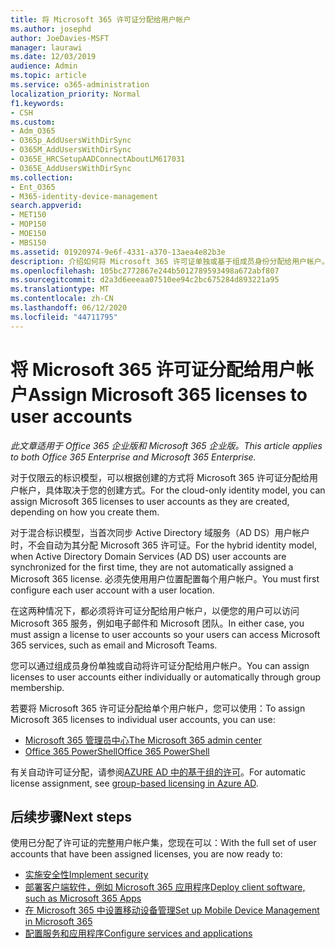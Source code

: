 ```yaml
---
title: 将 Microsoft 365 许可证分配给用户帐户
ms.author: josephd
author: JoeDavies-MSFT
manager: laurawi
ms.date: 12/03/2019
audience: Admin
ms.topic: article
ms.service: o365-administration
localization_priority: Normal
f1.keywords:
- CSH
ms.custom:
- Adm_O365
- O365p_AddUsersWithDirSync
- O365M_AddUsersWithDirSync
- O365E_HRCSetupAADConnectAboutLM617031
- O365E_AddUsersWithDirSync
ms.collection:
- Ent_O365
- M365-identity-device-management
search.appverid:
- MET150
- MOP150
- MOE150
- MBS150
ms.assetid: 01920974-9e6f-4331-a370-13aea4e82b3e
description: 介绍如何将 Microsoft 365 许可证单独或基于组成员身份分配给用户帐户。
ms.openlocfilehash: 105bc2772867e244b5012789593498a672abf807
ms.sourcegitcommit: d2a3d6eeeaa07510ee94c2bc675284d893221a95
ms.translationtype: MT
ms.contentlocale: zh-CN
ms.lasthandoff: 06/12/2020
ms.locfileid: "44711795"
---
```

# <a name="assign-microsoft-365-licenses-to-user-accounts"></a><span data-ttu-id="23b2b-103">将 Microsoft 365 许可证分配给用户帐户</span><span class="sxs-lookup"><span data-stu-id="23b2b-103">Assign Microsoft 365 licenses to user accounts</span></span>

<span data-ttu-id="23b2b-104">*此文章适用于 Office 365 企业版和 Microsoft 365 企业版。*</span><span class="sxs-lookup"><span data-stu-id="23b2b-104">*This article applies to both Office 365 Enterprise and Microsoft 365 Enterprise.*</span></span>

<span data-ttu-id="23b2b-105">对于仅限云的标识模型，可以根据创建的方式将 Microsoft 365 许可证分配给用户帐户，具体取决于您的创建方式。</span><span class="sxs-lookup"><span data-stu-id="23b2b-105">For the cloud-only identity model, you can assign Microsoft 365 licenses to user accounts as they are created, depending on how you create them.</span></span>

<span data-ttu-id="23b2b-106">对于混合标识模型，当首次同步 Active Directory 域服务（AD DS）用户帐户时，不会自动为其分配 Microsoft 365 许可证。</span><span class="sxs-lookup"><span data-stu-id="23b2b-106">For the hybrid identity model, when Active Directory Domain Services (AD DS) user accounts are synchronized for the first time, they are not automatically assigned a Microsoft 365 license.</span></span> <span data-ttu-id="23b2b-107">必须先使用用户位置配置每个用户帐户。</span><span class="sxs-lookup"><span data-stu-id="23b2b-107">You must first configure each user account with a user location.</span></span>

<span data-ttu-id="23b2b-108">在这两种情况下，都必须将许可证分配给用户帐户，以便您的用户可以访问 Microsoft 365 服务，例如电子邮件和 Microsoft 团队。</span><span class="sxs-lookup"><span data-stu-id="23b2b-108">In either case, you must assign a license to user accounts so your users can access Microsoft 365 services, such as email and Microsoft Teams.</span></span>

<span data-ttu-id="23b2b-109">您可以通过组成员身份单独或自动将许可证分配给用户帐户。</span><span class="sxs-lookup"><span data-stu-id="23b2b-109">You can assign licenses to user accounts either individually or automatically through group membership.</span></span>

<span data-ttu-id="23b2b-110">若要将 Microsoft 365 许可证分配给单个用户帐户，您可以使用：</span><span class="sxs-lookup"><span data-stu-id="23b2b-110">To assign Microsoft 365 licenses to individual user accounts, you can use:</span></span>

- [<span data-ttu-id="23b2b-111">Microsoft 365 管理员中心</span><span class="sxs-lookup"><span data-stu-id="23b2b-111">The Microsoft 365 admin center</span></span>](https://docs.microsoft.com/office365/admin/subscriptions-and-billing/assign-licenses-to-users)
- [<span data-ttu-id="23b2b-112">Office 365 PowerShell</span><span class="sxs-lookup"><span data-stu-id="23b2b-112">Office 365 PowerShell</span></span>](https://docs.microsoft.com/office365/enterprise/powershell/assign-licenses-to-user-accounts-with-office-365-powershell)

<span data-ttu-id="23b2b-113">有关自动许可证分配，请参阅[AZURE AD 中的基于组的许可](https://docs.microsoft.com/azure/active-directory/fundamentals/active-directory-licensing-whatis-azure-portal)。</span><span class="sxs-lookup"><span data-stu-id="23b2b-113">For automatic license assignment, see [group-based licensing in Azure AD](https://docs.microsoft.com/azure/active-directory/fundamentals/active-directory-licensing-whatis-azure-portal).</span></span>

## <a name="next-steps"></a><span data-ttu-id="23b2b-114">后续步骤</span><span class="sxs-lookup"><span data-stu-id="23b2b-114">Next steps</span></span>

<span data-ttu-id="23b2b-115">使用已分配了许可证的完整用户帐户集，您现在可以：</span><span class="sxs-lookup"><span data-stu-id="23b2b-115">With the full set of user accounts that have been assigned licenses, you are now ready to:</span></span>

- [<span data-ttu-id="23b2b-116">实施安全性</span><span class="sxs-lookup"><span data-stu-id="23b2b-116">Implement security</span></span>](https://docs.microsoft.com/microsoft-365/security/office-365-security/security-roadmap)
- [<span data-ttu-id="23b2b-117">部署客户端软件，例如 Microsoft 365 应用程序</span><span class="sxs-lookup"><span data-stu-id="23b2b-117">Deploy client software, such as Microsoft 365 Apps</span></span>](https://docs.microsoft.com/DeployOffice/deployment-guide-microsoft-365-apps)
- [<span data-ttu-id="23b2b-118">在 Microsoft 365 中设置移动设备管理</span><span class="sxs-lookup"><span data-stu-id="23b2b-118">Set up Mobile Device Management in Microsoft 365</span></span>](https://support.office.com/article/set-up-mobile-device-management-mdm-in-office-365-dd892318-bc44-4eb1-af00-9db5430be3cd)
- [<span data-ttu-id="23b2b-119">配置服务和应用程序</span><span class="sxs-lookup"><span data-stu-id="23b2b-119">Configure services and applications</span></span>](configure-services-and-applications.md)
